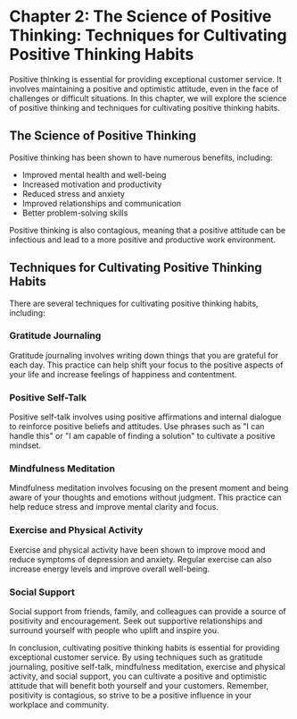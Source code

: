 Chapter 2: The Science of Positive Thinking: Techniques for Cultivating Positive Thinking Habits
================================================================================================

Positive thinking is essential for providing exceptional customer service. It involves maintaining a positive and optimistic attitude, even in the face of challenges or difficult situations. In this chapter, we will explore the science of positive thinking and techniques for cultivating positive thinking habits.

The Science of Positive Thinking
--------------------------------

Positive thinking has been shown to have numerous benefits, including:

* Improved mental health and well-being
* Increased motivation and productivity
* Reduced stress and anxiety
* Improved relationships and communication
* Better problem-solving skills

Positive thinking is also contagious, meaning that a positive attitude can be infectious and lead to a more positive and productive work environment.

Techniques for Cultivating Positive Thinking Habits
---------------------------------------------------

There are several techniques for cultivating positive thinking habits, including:

### Gratitude Journaling

Gratitude journaling involves writing down things that you are grateful for each day. This practice can help shift your focus to the positive aspects of your life and increase feelings of happiness and contentment.

### Positive Self-Talk

Positive self-talk involves using positive affirmations and internal dialogue to reinforce positive beliefs and attitudes. Use phrases such as "I can handle this" or "I am capable of finding a solution" to cultivate a positive mindset.

### Mindfulness Meditation

Mindfulness meditation involves focusing on the present moment and being aware of your thoughts and emotions without judgment. This practice can help reduce stress and improve mental clarity and focus.

### Exercise and Physical Activity

Exercise and physical activity have been shown to improve mood and reduce symptoms of depression and anxiety. Regular exercise can also increase energy levels and improve overall well-being.

### Social Support

Social support from friends, family, and colleagues can provide a source of positivity and encouragement. Seek out supportive relationships and surround yourself with people who uplift and inspire you.

In conclusion, cultivating positive thinking habits is essential for providing exceptional customer service. By using techniques such as gratitude journaling, positive self-talk, mindfulness meditation, exercise and physical activity, and social support, you can cultivate a positive and optimistic attitude that will benefit both yourself and your customers. Remember, positivity is contagious, so strive to be a positive influence in your workplace and community.
